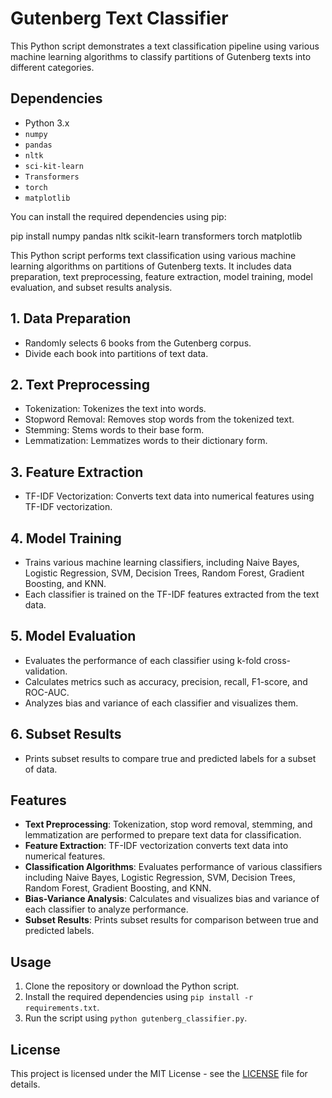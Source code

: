 # Gutenberg Text Classifier

This Python script demonstrates a text classification pipeline using various machine learning algorithms to classify partitions of Gutenberg texts into different categories.

## Dependencies

- Python 3.x
- `numpy`
- `pandas`
- `nltk`
- `sci-kit-learn`
- `Transformers`
- `torch`
- `matplotlib`

You can install the required dependencies using pip:

pip install numpy pandas nltk scikit-learn transformers torch matplotlib




This Python script performs text classification using various machine learning algorithms on partitions of Gutenberg texts. It includes data preparation, text preprocessing, feature extraction, model training, model evaluation, and subset results analysis.

## 1. Data Preparation
- Randomly selects 6 books from the Gutenberg corpus.
- Divide each book into partitions of text data.

## 2. Text Preprocessing
- Tokenization: Tokenizes the text into words.
- Stopword Removal: Removes stop words from the tokenized text.
- Stemming: Stems words to their base form.
- Lemmatization: Lemmatizes words to their dictionary form.

## 3. Feature Extraction
- TF-IDF Vectorization: Converts text data into numerical features using TF-IDF vectorization.

## 4. Model Training
- Trains various machine learning classifiers, including Naive Bayes, Logistic Regression, SVM, Decision Trees, Random Forest, Gradient Boosting, and KNN.
- Each classifier is trained on the TF-IDF features extracted from the text data.

## 5. Model Evaluation
- Evaluates the performance of each classifier using k-fold cross-validation.
- Calculates metrics such as accuracy, precision, recall, F1-score, and ROC-AUC.
- Analyzes bias and variance of each classifier and visualizes them.

## 6. Subset Results
- Prints subset results to compare true and predicted labels for a subset of data.

## Features
- **Text Preprocessing**: Tokenization, stop word removal, stemming, and lemmatization are performed to prepare text data for classification.
- **Feature Extraction**: TF-IDF vectorization converts text data into numerical features.
- **Classification Algorithms**: Evaluates performance of various classifiers including Naive Bayes, Logistic Regression, SVM, Decision Trees, Random Forest, Gradient Boosting, and KNN.
- **Bias-Variance Analysis**: Calculates and visualizes bias and variance of each classifier to analyze performance.
- **Subset Results**: Prints subset results for comparison between true and predicted labels.

## Usage
1. Clone the repository or download the Python script.
2. Install the required dependencies using `pip install -r requirements.txt`.
3. Run the script using `python gutenberg_classifier.py`.

## License
This project is licensed under the MIT License - see the [LICENSE](LICENSE) file for details.


